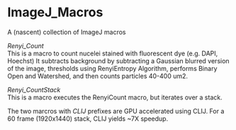 # ImageJ_Macros
A (nascent) collection of ImageJ macros

*Renyi_Count*  
This is a macro to count nucelei stained with fluorescent dye (e.g. DAPI, Hoechst)
It subtracts background by subtracting a Gaussian blurred version of the image, thresholds using RenyiEntropy Algorithm, performs Binary Open and Watershed, and then counts particles 40-400 um2.

*Renyi_CountStack*  
This is a macro executes the RenyiCount macro, but iterates over a stack.

The two marcros with *CLIJ* prefixes are GPU accelerated using CLIJ. For a 60 frame (1920x1440) stack, CLIJ yields ~7X speedup.
